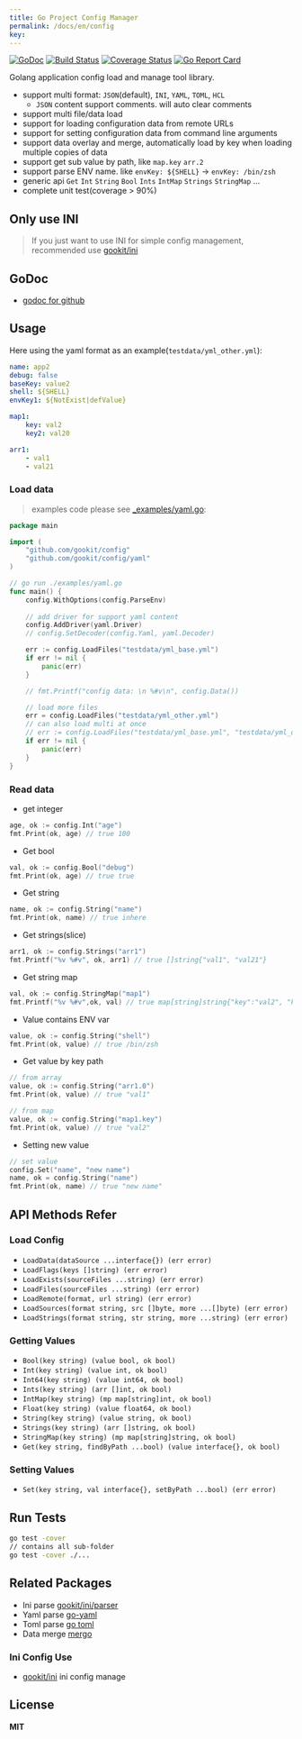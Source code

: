 ```yaml
---
title: Go Project Config Manager
permalink: /docs/en/config
key:
---
```


[![GoDoc](https://godoc.org/github.com/gookit/config?status.svg)](https://godoc.org/github.com/gookit/config)
[![Build Status](https://travis-ci.org/gookit/config.svg?branch=master)](https://travis-ci.org/gookit/config)
[![Coverage Status](https://coveralls.io/repos/github/gookit/config/badge.svg?branch=master)](https://coveralls.io/github/gookit/config?branch=master)
[![Go Report Card](https://goreportcard.com/badge/github.com/gookit/config)](https://goreportcard.com/report/github.com/gookit/config)

Golang application config load and manage tool library. 

- support multi format: `JSON`(default), `INI`, `YAML`, `TOML`, `HCL`
  - `JSON` content support comments. will auto clear comments
- support multi file/data load
- support for loading configuration data from remote URLs
- support for setting configuration data from command line arguments
- support data overlay and merge, automatically load by key when loading multiple copies of data
- support get sub value by path, like `map.key` `arr.2`
- support parse ENV name. like `envKey: ${SHELL}` -> `envKey: /bin/zsh`
- generic api `Get` `Int` `String` `Bool` `Ints` `IntMap` `Strings` `StringMap` ...
- complete unit test(coverage > 90%)

## Only use INI

> If you just want to use INI for simple config management, recommended use [gookit/ini](https://github.com/gookit/ini)

## GoDoc

- [godoc for github](https://godoc.org/github.com/gookit/config)

## Usage

Here using the yaml format as an example(`testdata/yml_other.yml`):

```yaml
name: app2
debug: false
baseKey: value2
shell: ${SHELL}
envKey1: ${NotExist|defValue}

map1:
    key: val2
    key2: val20

arr1:
    - val1
    - val21
```

### Load data

> examples code please see [_examples/yaml.go](_examples/yaml.go):

```go
package main

import (
    "github.com/gookit/config"
    "github.com/gookit/config/yaml"
)

// go run ./examples/yaml.go
func main() {
    config.WithOptions(config.ParseEnv)
    
    // add driver for support yaml content
    config.AddDriver(yaml.Driver)
    // config.SetDecoder(config.Yaml, yaml.Decoder)

    err := config.LoadFiles("testdata/yml_base.yml")
    if err != nil {
        panic(err)
    }

    // fmt.Printf("config data: \n %#v\n", config.Data())

    // load more files
    err = config.LoadFiles("testdata/yml_other.yml")
    // can also load multi at once
    // err := config.LoadFiles("testdata/yml_base.yml", "testdata/yml_other.yml")
    if err != nil {
        panic(err)
    }
}
```

### Read data

- get integer

```go
age, ok := config.Int("age")
fmt.Print(ok, age) // true 100
```

- Get bool

```go
val, ok := config.Bool("debug")
fmt.Print(ok, age) // true true
```

- Get string

```go
name, ok := config.String("name")
fmt.Print(ok, name) // true inhere
```

- Get strings(slice)

```go
arr1, ok := config.Strings("arr1")
fmt.Printf("%v %#v", ok, arr1) // true []string{"val1", "val21"}
```

- Get string map

```go
val, ok := config.StringMap("map1")
fmt.Printf("%v %#v",ok, val) // true map[string]string{"key":"val2", "key2":"val20"}
```

- Value contains ENV var

```go
value, ok := config.String("shell")
fmt.Print(ok, value) // true /bin/zsh
```

- Get value by key path

```go
// from array
value, ok := config.String("arr1.0")
fmt.Print(ok, value) // true "val1"

// from map
value, ok := config.String("map1.key")
fmt.Print(ok, value) // true "val2"
```

- Setting new value

```go
// set value
config.Set("name", "new name")
name, ok = config.String("name")
fmt.Print(ok, name) // true "new name"
```

## API Methods Refer

### Load Config

- `LoadData(dataSource ...interface{}) (err error)`
- `LoadFlags(keys []string) (err error)`
- `LoadExists(sourceFiles ...string) (err error)`
- `LoadFiles(sourceFiles ...string) (err error)`
- `LoadRemote(format, url string) (err error)`
- `LoadSources(format string, src []byte, more ...[]byte) (err error)`
- `LoadStrings(format string, str string, more ...string) (err error)`

### Getting Values

- `Bool(key string) (value bool, ok bool)`
- `Int(key string) (value int, ok bool)`
- `Int64(key string) (value int64, ok bool)`
- `Ints(key string) (arr []int, ok bool)`
- `IntMap(key string) (mp map[string]int, ok bool)`
- `Float(key string) (value float64, ok bool)`
- `String(key string) (value string, ok bool)`
- `Strings(key string) (arr []string, ok bool)`
- `StringMap(key string) (mp map[string]string, ok bool)`
- `Get(key string, findByPath ...bool) (value interface{}, ok bool)`

### Setting Values

- `Set(key string, val interface{}, setByPath ...bool) (err error)`

## Run Tests

```bash
go test -cover
// contains all sub-folder
go test -cover ./...
```

## Related Packages

- Ini parse [gookit/ini/parser](https://github.com/gookit/ini/tree/master/parser)
- Yaml parse [go-yaml](https://github.com/go-yaml/yaml)
- Toml parse [go toml](https://github.com/BurntSushi/toml)
- Data merge [mergo](https://github.com/imdario/mergo)

### Ini Config Use

- [gookit/ini](https://github.com/gookit/ini) ini config manage

## License

**MIT**


